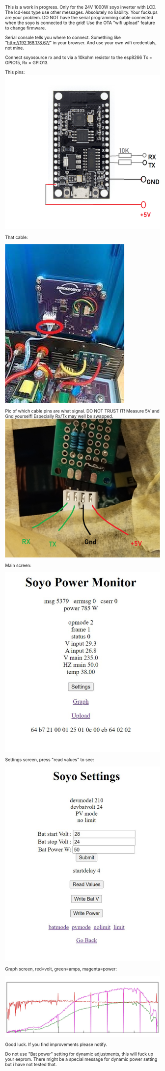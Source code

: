 This is a work in progress. Only for the 24V 1000W soyo inverter with LCD. The lcd-less type use other messages. Absolutely no liability. Your fuckups are your problem. DO NOT have the serial programming cable connected when the soyo is connected to the grid! Use the OTA "wifi upload" feature to change firmware.

Serial console tells you where to connect. Something like "http://192.168.178.67/" in your browser. And use your own wifi credentials, not mine.

Connect soyosource rx and tx via a 10kohm resistor to the esp8266 Tx = GPIO15, Rx = GPIO13.

This pins:
![wiring.png](wiring.png "This way")

That cable:

![images.jpg](images.jpg "This cable")

Pic of which cable pins are what signal. 
DO NOT TRUST IT! Measure 5V and Gnd yourself! 
Especially Rx/Tx may well be swapped.
![IMG_20230222_160450.png](IMG_20230222_160450.png "Hi")

Main screen:

![Clipboard02.jpg](Clipboard02.jpg "Hi")

Settings screen, press "read values" to see:

![Clipboard03.jpg](Clipboard03.jpg "Hi")

Graph screen, red=volt, green=amps, magenta=power:

![Clipboard01.jpg](Clipboard01.jpg "Hie")

Good luck. If you find improvements please notify.

Do not use "Bat power" setting for dynamic adjustments, this will fuck up your eeprom. There might be a special message for dynamic power setting but i have not tested that. 
